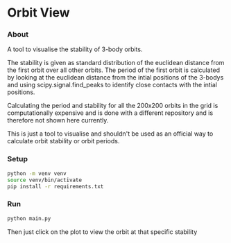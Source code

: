# Orbit View

### About

A tool to visualise the stability of 3-body orbits.

The stability is given as standard distribution of the euclidean distance from the first orbit over all other orbits. The period of the first orbit is calculated by looking at the euclidean distance from the intial positions of the 3-bodys and using scipy.signal.find_peaks to identify close contacts with the intial positions.

Calculating the period and stability for all the 200x200 orbits in the grid is computationally expensive and is done with a different repository and is therefore not shown here currently.

This is just a tool to visualise and shouldn't be used as an official way to calculate orbit stability or orbit periods.

### Setup
```bash
python -m venv venv
source venv/bin/activate
pip install -r requirements.txt
```

### Run
```bash
python main.py
```

Then just click on the plot to view the orbit at that specific stability
